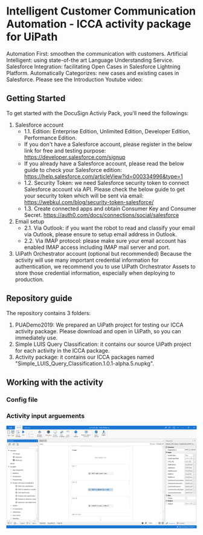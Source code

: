 # Intelligent Customer Communication Automation - ICCA activity package for UiPath
Automation First: smoothen the communication with customers. 
Artificial Intelligent: using state-of-the art Language Understanding Service. 
Salesforce Integration: facilitating Open Cases in Salesforce Lightning Platform. 
Automatically Categorizes: new cases and existing cases in Salesforce. 
Please see the Introduction Youtube video:


## Getting Started
To get started with the DocuSign Activiy Pack, you'll need the followings:
1. Salesforce account 
   * 1.1. Edition: Enterprise Edition, Unlimited Edition, Developer Edition, Performance Edition.
   - If you don't have a Salesforce account, please register in the below link for free and testing purpose:
   https://developer.salesforce.com/signup
   - If you already have a Salesforce account, please read the below guide to check your Salesforce edition:
   https://help.salesforce.com/articleView?id=000334996&type=1
   * 1.2. Security Token: we need Salesforce security token to connect Salesforce account via API. Please check the below guide to get your security token which will be sent via email:
   https://webkul.com/blog/security-token-salesforce/
   * 1.3. Create connected apps and obtain Consumer Key and Consumer Secret.
   https://auth0.com/docs/connections/social/salesforce
2. Email setup
   * 2.1. Via Outlook: if you want the robot to read and classify your email via Outlook, please ensure to setup email address in Outlook.
   * 2.2. Via IMAP protocol: please make sure your email account has enabled IMAP access including IMAP mail server and port.
3. UiPath Orchestrator account (optional but recommended)
Because the activity will use many important credential information for authentication, we recommend you to use UiPath Orchestrator Assets to store those credential information, especially when deploying to production.

## Repository guide
The repository contains 3 folders:
1. PUADemo2019: We prepared an UiPath project for testing our ICCA activity package. Please download and open in UiPath, so you can immediately use.
2. Simple LUIS Query Classification: it contains our source UiPath project for each activity in the ICCA package.
3. Activity package: it contains our ICCA packages named "Simple_LUIS_Query_Classification.1.0.1-alpha.5.nupkg".

## Working with the activity
### Config file

### Activity input arguements
![Activity screenshot](https://github.com/tranhuynhthanglong/ICCA/blob/master/screenshot.png)

